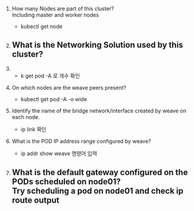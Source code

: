 1. How many Nodes are part of this cluster?<br>
Including master and worker nodes
    - kubectl get node


2. What is the Networking Solution used by this cluster?
    - 



3. 
    - k get pod -A 로 개수 확인


4. On which nodes are the weave peers present?
    - kubectl get pod -A -o wide


5. Identify the name of the bridge network/interface created by weave on each node.
    - ip link 확인



6. What is the POD IP address range configured by weave?
    - ip addr show weave 명령어 입력



7. What is the default gateway configured on the PODs scheduled on node01?<br>
Try scheduling a pod on node01 and check ip route output
    - 
